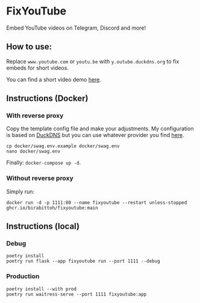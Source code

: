 # FixYouTube
Embed YouTube videos on Telegram, Discord and more!

## How to use:
Replace `www.youtube.com` or `youtu.be` with `y.outube.duckdns.org` to fix embeds for short videos.

You can find a short video demo [here](https://github.com/BiRabittoh/FixYouTube/assets/26506860/2896d39e-a86e-47ce-939a-785b73d11683).

## Instructions (Docker)

### With reverse proxy
Copy the template config file and make your adjustments. My configuration is based on [DuckDNS](http://duckdns.org/) but you can use whatever provider you find [here](https://docs.linuxserver.io/general/swag#docker-compose).
```
cp docker/swag.env.example docker/swag.env
nano docker/swag.env
```

Finally: `docker-compose up -d`.

### Without reverse proxy
Simply run:
```
docker run -d -p 1111:80 --name fixyoutube --restart unless-stopped ghcr.io/birabittoh/fixyoutube:main
```

## Instructions (local)

### Debug
```
poetry install
poetry run flask --app fixyoutube run --port 1111 --debug
```

### Production
```
poetry install --with prod
poetry run waitress-serve --port 1111 fixyoutube:app
```
